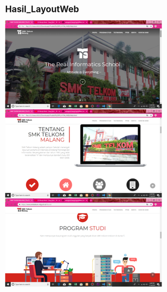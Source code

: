 # Hasil_LayoutWeb
![alt text]( https://github.com/salsagemintang/Hasil_LayoutWeb/blob/master/Screenshot%20(130).png?raw=true)
![alt text]( https://github.com/salsagemintang/Hasil_LayoutWeb/blob/master/Screenshot%20(131).png?raw=true)
![alt text]( https://github.com/salsagemintang/Hasil_LayoutWeb/blob/master/Screenshot%20(132).png?raw=true)
